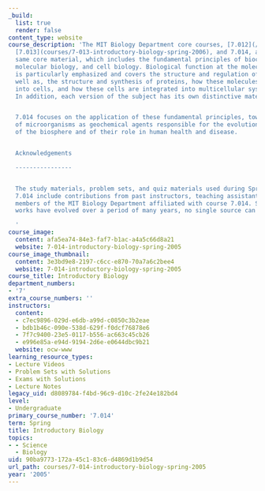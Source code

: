 ```yaml
---
_build:
  list: true
  render: false
content_type: website
course_description: 'The MIT Biology Department core courses, [7.012](/courses/7-012-introduction-to-biology-fall-2004),
  [7.013](courses/7-013-introductory-biology-spring-2006), and 7.014, all cover the
  same core material, which includes the fundamental principles of biochemistry, genetics,
  molecular biology, and cell biology. Biological function at the molecular level
  is particularly emphasized and covers the structure and regulation of genes, as
  well as, the structure and synthesis of proteins, how these molecules are integrated
  into cells, and how these cells are integrated into multicellular systems and organisms.
  In addition, each version of the subject has its own distinctive material.


  7.014 focuses on the application of these fundamental principles, toward an understanding
  of microorganisms as geochemical agents responsible for the evolution and renewal
  of the biosphere and of their role in human health and disease.


  Acknowledgements

  ----------------


  The study materials, problem sets, and quiz materials used during Spring 2005 for
  7.014 include contributions from past instructors, teaching assistants, and other
  members of the MIT Biology Department affiliated with course 7.014. Since the following
  works have evolved over a period of many years, no single source can be attributed.

  '
course_image:
  content: afa5ea74-84e3-faf7-b1ac-a4a5c66d8a21
  website: 7-014-introductory-biology-spring-2005
course_image_thumbnail:
  content: 3e3bd9e8-2197-c6cc-e870-70a7a6c2bee4
  website: 7-014-introductory-biology-spring-2005
course_title: Introductory Biology
department_numbers:
- '7'
extra_course_numbers: ''
instructors:
  content:
  - c7ec9896-029d-e6db-a99d-c0850c3b2eae
  - bdb1b46c-090e-538d-629f-f0dcf76878e6
  - 7f7c9400-23e5-0117-b556-ac663c45cb26
  - e996e85a-e94d-9194-2d6e-e0644dbc9b21
  website: ocw-www
learning_resource_types:
- Lecture Videos
- Problem Sets with Solutions
- Exams with Solutions
- Lecture Notes
legacy_uid: d8089784-f4bd-96c9-d10c-2fe24e182bd4
level:
- Undergraduate
primary_course_number: '7.014'
term: Spring
title: Introductory Biology
topics:
- - Science
  - Biology
uid: 90ba9773-172a-45c1-83c6-d4869d1b9d54
url_path: courses/7-014-introductory-biology-spring-2005
year: '2005'
---
```


